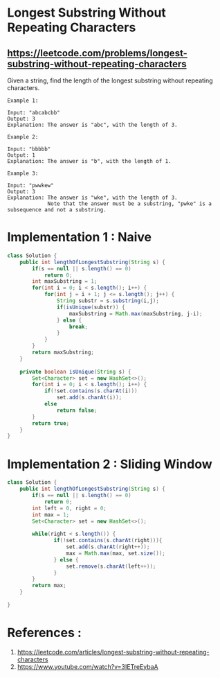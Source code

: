# Longest Substring Without Repeating Characters
## https://leetcode.com/problems/longest-substring-without-repeating-characters

Given a string, find the length of the longest substring without repeating characters.
```
Example 1:

Input: "abcabcbb"
Output: 3 
Explanation: The answer is "abc", with the length of 3. 

Example 2:

Input: "bbbbb"
Output: 1
Explanation: The answer is "b", with the length of 1.

Example 3:

Input: "pwwkew"
Output: 3
Explanation: The answer is "wke", with the length of 3. 
             Note that the answer must be a substring, "pwke" is a subsequence and not a substring.
```
# Implementation 1 : Naive
```java
class Solution {
    public int lengthOfLongestSubstring(String s) {
        if(s == null || s.length() == 0)
            return 0;
        int maxSubstring = 1;
        for(int i = 0; i < s.length(); i++) {
            for(int j = i + 1; j <= s.length(); j++) {
                String substr = s.substring(i,j);
                if(isUnique(substr)) {
                    maxSubstring = Math.max(maxSubstring, j-i);
                } else {
                    break;
                }  
            }
        }
        return maxSubstring;
    }
    
    private boolean isUnique(String s) {
        Set<Character> set = new HashSet<>();
        for(int i = 0; i < s.length(); i++) {
            if(!set.contains(s.charAt(i)))
                set.add(s.charAt(i));
            else
                return false;
        }
        return true;
    }
}
```
# Implementation 2 : Sliding Window
```java
class Solution {
    public int lengthOfLongestSubstring(String s) {
        if(s == null || s.length() == 0)
            return 0;
        int left = 0, right = 0;
        int max = 1;
        Set<Character> set = new HashSet<>();
        
        while(right < s.length()) {
               if(!set.contains(s.charAt(right))){
                   set.add(s.charAt(right++));
                   max = Math.max(max, set.size());
               } else {
                   set.remove(s.charAt(left++));
               }    
        }
        return max;
    }
    
}
```

# References :
1. https://leetcode.com/articles/longest-substring-without-repeating-characters
2. https://www.youtube.com/watch?v=3IETreEybaA

